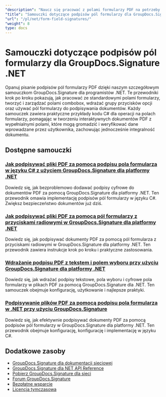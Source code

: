 ```yaml
---
"description": "Naucz się pracować z polami formularzy PDF na potrzeby podpisywania i gromadzenia danych dzięki tym samouczkom GroupDocs.Signature .NET."
"title": "Samouczki dotyczące podpisów pól formularzy dla GroupDocs.Signature .NET"
"url": "/pl/net/form-field-signatures/"
"weight": 8
type: docs
---
```

# Samouczki dotyczące podpisów pól formularzy dla GroupDocs.Signature .NET

Opanuj pisanie podpisów pól formularzy PDF dzięki naszym szczegółowym samouczkom GroupDocs.Signature dla programistów .NET. Te przewodniki krok po kroku pokazują, jak pracować ze standardowymi polami formularzy, tworzyć i zarządzać polami combobox, wdrażać grupy przycisków opcji oraz używać pól formularzy do podpisywania dokumentów. Każdy samouczek zawiera praktyczne przykłady kodu C# dla operacji na polach formularzy, pomagając w tworzeniu interaktywnych dokumentów PDF z wypełnialnymi polami, które mogą gromadzić i weryfikować dane wprowadzane przez użytkownika, zachowując jednocześnie integralność dokumentu.

## Dostępne samouczki

### [Jak podpisywać pliki PDF za pomocą podpisu pola formularza w języku C# z użyciem GroupDocs.Signature dla platformy .NET](./sign-pdf-form-field-signature-groupdocs-dotnet/)
Dowiedz się, jak bezproblemowo dodawać podpisy cyfrowe do dokumentów PDF za pomocą GroupDocs.Signature dla platformy .NET. Ten przewodnik omawia implementację podpisów pól formularzy w języku C#. Zwiększ bezpieczeństwo dokumentów już dziś.

### [Jak podpisywać pliki PDF za pomocą pól formularzy z przyciskami radiowymi w GroupDocs.Signature dla platformy .NET](./sign-pdfs-radio-button-groupdocs-signature-net/)
Dowiedz się, jak podpisywać dokumenty PDF za pomocą pól formularza z przyciskami radiowymi w GroupDocs.Signature dla platformy .NET. Ten przewodnik zawiera instrukcje krok po kroku i praktyczne zastosowania.

### [Wdrażanie podpisu PDF z tekstem i polem wyboru przy użyciu GroupDocs.Signature dla platformy .NET](./groupdocs-signature-pdf-text-checkbox-net/)
Dowiedz się, jak wdrażać podpisy tekstowe, pola wyboru i cyfrowe pola formularzy w plikach PDF za pomocą GroupDocs.Signature dla .NET. Ten samouczek obejmuje konfigurację, użytkowanie i najlepsze praktyki.

### [Podpisywanie plików PDF za pomocą podpisu pola formularza w .NET przy użyciu GroupDocs.Signature](./sign-pdf-form-field-signature-net-groupdocs/)
Dowiedz się, jak efektywnie podpisywać dokumenty PDF za pomocą podpisów pól formularzy w GroupDocs.Signature dla platformy .NET. Ten przewodnik obejmuje konfigurację, konfigurację i implementację w języku C#.

## Dodatkowe zasoby

- [GroupDocs.Signature dla dokumentacji sieciowej](https://docs.groupdocs.com/signature/net/)
- [GroupDocs.Signature dla NET API Reference](https://reference.groupdocs.com/signature/net/)
- [Pobierz GroupDocs.Signature dla sieci](https://releases.groupdocs.com/signature/net/)
- [Forum GroupDocs.Signature](https://forum.groupdocs.com/c/signature)
- [Bezpłatne wsparcie](https://forum.groupdocs.com/)
- [Licencja tymczasowa](https://purchase.groupdocs.com/temporary-license/)